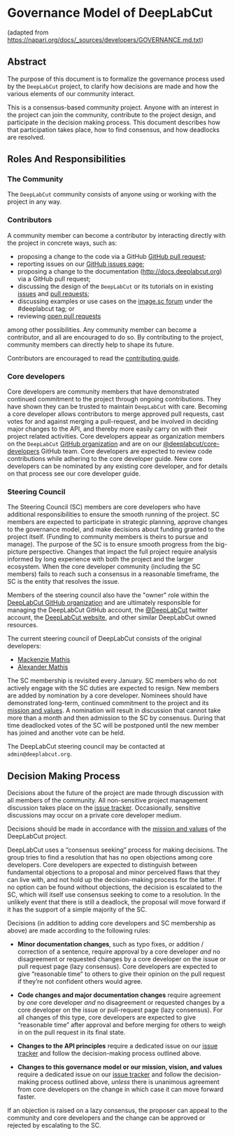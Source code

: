 # Governance Model of DeepLabCut
(adapted from https://napari.org/docs/_sources/developers/GOVERNANCE.md.txt)

## Abstract

The purpose of this document is to formalize the governance process used by the
`DeepLabCut` project, to clarify how decisions are made and how the various
elements of our community interact.

This is a consensus-based community project. Anyone with an interest in the
project can join the community, contribute to the project design, and
participate in the decision making process. This document describes how that
participation takes place, how to find consensus, and how deadlocks are
resolved.

## Roles And Responsibilities

### The Community

The `DeepLabCut` community consists of anyone using or working with the project
in any way.

### Contributors

A community member can become a contributor by interacting directly with the
project in concrete ways, such as:

- proposing a change to the code via a GitHub
  [GitHub pull request](https://github.com/DeepLabCut/DeepLabCut/pulls);
- reporting issues on our
  [GitHub issues page](https://github.com/DeepLabCut/DeepLabCut/issues);
- proposing a change to the documentation (http://docs.deeplabcut.org) via a
  GitHub pull request;
- discussing the design of the `DeepLabCut` or its tutorials on in existing
  [issues](https://github.com/DeepLabCut/DeepLabCut/issues) and
  [pull requests](https://github.com/DeepLabCut/DeepLabCut/pulls);
- discussing examples or use cases on the
  [image.sc forum](https://forum.image.sc/tags/DeepLabCut) under the #deeplabcut tag; or
- reviewing [open pull requests](https://github.com/DeepLabCut/DeepLabCut/pulls)

among other possibilities. Any community member can become a contributor, and
all are encouraged to do so. By contributing to the project, community members
can directly help to shape its future.

Contributors are encouraged to read the [contributing guide](https://github.com/DeepLabCut/DeepLabCut/CONTRIBUTING.md).

### Core developers

Core developers are community members that have demonstrated continued
commitment to the project through ongoing contributions. They
have shown they can be trusted to maintain `DeepLabCut` with care. Becoming a
core developer allows contributors to merge approved pull requests, cast votes
for and against merging a pull-request, and be involved in deciding major
changes to the API, and thereby more easily carry on with their project related
activities. Core developers appear as organization members on the `DeepLabCut`
[GitHub organization](https://github.com/orgs/DeepLabCut/people) and are on our
[@deeplabcut/core-developers](https://github.com/orgs/DeepLabCut/teams/core-developers) GitHub team. Core
developers are expected to review code contributions while adhering to the
core developer guide. New core developers can be nominated by any existing core developer,
and for details on that process see our core developer guide.

### Steering Council

The Steering Council (SC) members are core developers who have additional
responsibilities to ensure the smooth running of the project. SC members are
expected to participate in strategic planning, approve changes to the
governance model, and make decisions about funding granted to the project
itself. (Funding to community members is theirs to pursue and manage). The
purpose of the SC is to ensure smooth progress from the big-picture
perspective. Changes that impact the full project require analysis informed by
long experience with both the project and the larger ecosystem. When the core
developer community (including the SC members) fails to reach such a consensus
in a reasonable timeframe, the SC is the entity that resolves the issue.

Members of the steering council also have the "owner" role within the [DeepLabCut GitHub organization](https://github.com/DeepLabCut/)
and are ultimately responsible for managing the DeepLabCut GitHub account, the [@DeepLabCut](https://twitter.com/DeepLabCut)
twitter account, the [DeepLabCut website](http://www.DeepLabCut.org), and other similar DeepLabCut owned resources.

The current steering council of DeepLabCut consists of the original developers:

- [Mackenzie Mathis](https://github.com/mmathislab)
- [Alexander Mathis](https://github.com/alexemg)

The SC membership is revisited every January. SC members who do
not actively engage with the SC duties are expected to resign. New members are
added by nomination by a core developer. Nominees should have demonstrated
long-term, continued commitment to the project and its [mission and values](https://github.com/DeepLabCut/DeepLabCut/docs/MISSION_AND_VALUES.md). A
nomination will result in discussion that cannot take more than a month and
then admission to the SC by consensus. During that time deadlocked votes of the SC will
be postponed until the new member has joined and another vote can be held.

The DeepLabCut steering council may be contacted at `admin@deeplabcut.org`.

## Decision Making Process

Decisions about the future of the project are made through discussion with all
members of the community. All non-sensitive project management discussion takes
place on the [issue tracker](https://github.com/deeplabcut/deeplabcut/issues). Occasionally,
sensitive discussions may occur on a private core developer medium.

Decisions should be made in accordance with the [mission and values](https://github.com/DeepLabCut/DeepLabCut/docs/MISSION_AND_VALUES.md)
of the DeepLabCut project.

DeepLabCut uses a “consensus seeking” process for making decisions. The group
tries to find a resolution that has no open objections among core developers.
Core developers are expected to distinguish between fundamental objections to a
proposal and minor perceived flaws that they can live with, and not hold up the
decision-making process for the latter.  If no option can be found without
objections, the decision is escalated to the SC, which will itself use
consensus seeking to come to a resolution. In the unlikely event that there is
still a deadlock, the proposal will move forward if it has the support of a
simple majority of the SC.

Decisions (in addition to adding core developers and SC membership as above)
are made according to the following rules:

- **Minor documentation changes**, such as typo fixes, or addition / correction of a
  sentence, require approval by a core developer *and* no disagreement or requested
  changes by a core developer on the issue or pull request page (lazy
  consensus). Core developers are expected to give “reasonable time” to others
  to give their opinion on the pull request if they’re not confident others
  would agree.

- **Code changes and major documentation changes** require agreement by *one*
  core developer *and* no disagreement or requested changes by a core developer
  on the issue or pull-request page (lazy consensus). For all changes of this type,
  core developers are expected to give “reasonable time” after approval and before
  merging for others to weigh in on the pull request in its final state.

- **Changes to the API principles** require a dedicated issue on our
  [issue tracker](https://github.com/DeepLabCut/DeepLabCut/issues) and follow the
  decision-making process outlined above.

- **Changes to this governance model or our mission, vision, and values**
  require a  dedicated issue on our [issue tracker](https://github.com/DeepLabCut/DeepLabCut/issues)
  and follow the decision-making process outlined above,
  *unless* there is unanimous agreement from core developers on the change in
  which case it can move forward faster.

If an objection is raised on a lazy consensus, the proposer can appeal to the
community and core developers and the change can be approved or rejected by
escalating to the SC.
